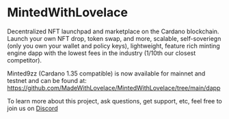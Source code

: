 # MintedWithLovelace
Decentralized NFT launchpad and marketplace on the Cardano blockchain. Launch your own NFT drop, token swap, and more, scalable, self-soveriegn (only you own your wallet and policy keys), lightweight, feature rich minting engine dapp with the lowest fees in the industry (1/10th our closest competitor). 

Minted9zz (Cardano 1.35 compatible) is now available for mainnet and testnet and can be found at: https://github.com/MadeWithLovelace/MintedWithLovelace/tree/main/dapp

To learn more about this project, ask questions, get support, etc, feel free to join us on [Discord](https://discord.gg/HzKvRWPqy5)
